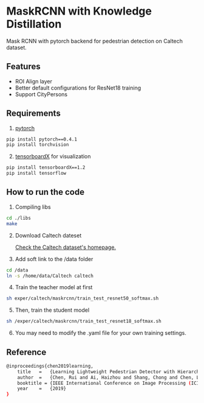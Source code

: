 # MaskRCNN with Knowledge Distillation
Mask RCNN with pytorch backend for pedestrian detection on Caltech dataset.

## Features
- ROI Align layer
- Better default configurations for ResNet18 training
- Support CityPersons

## Requirements
1. [pytorch](http://pytorch.org/)
```bash
pip install pytorch==0.4.1
pip install torchvision
```
2. [tensorboardX](https://github.com/lanpa/tensorboard-pytorch) for visualization
```bash
pip install tensorboardX==1.2
pip install tensorflow
```
## How to run the code
1. Compiling libs
```bash
cd ./libs
make
```
2. Download Caltech dateset

    [Check the Caltech dataset's homepage.](http://www.vision.caltech.edu/Image_Datasets/CaltechPedestrians/)

3. Add soft link to the /data folder
```bash
cd /data
ln -s /home/data/Caltech caltech
```

4. Train the teacher model at first
```bash
sh exper/caltech/maskrcnn/train_test_resnet50_softmax.sh
```

5. Then, train the student model
```bash
sh /exper/caltech/maskrcnn/train_test_resnet18_softmax.sh
```
6. You may need to modify the .yaml file for your own training settings.

## Reference
```bash
@inproceedings{chen2019learning,
    title   =   {Learning Lightweight Pedestrian Detector with Hierarchical Knowledge Distillation},
    author  =   {Chen, Rui and Ai, Haizhou and Shang, Chong and Chen, Long and Zhuang, Zijie},
    booktitle = {IEEE International Conference on Image Processing (ICIP)},
    year    =   {2019}
}
```
